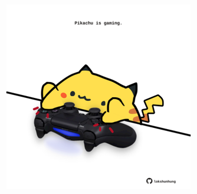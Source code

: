 <!-- built at 06/10/2024, 04:00:47 UTC -->
<p align="center">
  <img width="500" height="500" src="./ReadmeImage.svg">
</p>
